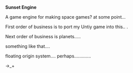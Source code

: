 **Sunset Engine**

A game engine for making space games? at some point...

First order of business is to port my Untiy game into this.. .

Next order of business is planets.....


something like that.... 


floating origin system.... perhaps.............

->_+


